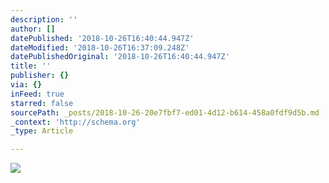 ```yaml
---
description: ''
author: []
datePublished: '2018-10-26T16:40:44.947Z'
dateModified: '2018-10-26T16:37:09.248Z'
datePublishedOriginal: '2018-10-26T16:40:44.947Z'
title: ''
publisher: {}
via: {}
inFeed: true
starred: false
sourcePath: _posts/2018-10-26-20e7fbf7-ed01-4d12-b614-458a0fdf9d5b.md
_context: 'http://schema.org'
_type: Article

---
```

![](https://the-grid-user-content.s3-us-west-2.amazonaws.com/9ac5b189-2c75-4fc1-9f0c-b83e1b4e0ca0.png)